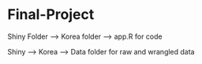 # Final-Project
Shiny Folder --> Korea folder --> app.R for code

Shiny --> Korea --> Data folder for raw and wrangled data

